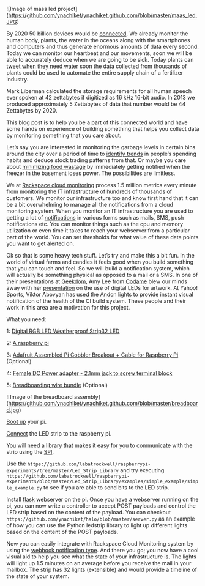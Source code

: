 ![Image of mass led project]
(https://github.com/ynachiket/ynachiket.github.com/blob/master/maas_led.JPG)

By 2020 50 billion devices would be [connected][1]. We already monitor the human body, plants, the water in the oceans along with the smartphones and computers and thus generate enormous amounts of data every second. Today we can monitor our heartbeat and our movements, soon we will be able to accurately deduce when we are going to be sick. Today plants can [tweet when they need water][2] soon the data collected from thousands of plants could be used to automate the entire supply chain of a fertilizer industry. 

Mark Liberman calculated the storage requirements for all human speech ever spoken at 42 zettabytes if digitized as 16 kHz 16-bit audio. In 2013 we produced approximately 5 Zettabytes of data that number would be 44 Zettabytes by 2020.


This blog post is to help you be a part of this connected world and have some hands on experience of building something that helps you collect data by monitoring something that you care about.

Let’s say you are interested in monitoring the garbage levels in certain bins around the city over a period of time to [identify trends][3] in people’s spending habits and deduce stock trading patterns from that. Or maybe you care about [minimizing food wastage][4] by immediately getting notified when the freezer in the basement loses power. The possibilities are limitless. 

We at [Rackspace cloud monitoring][5] process 1.5 million metrics every minute from monitoring the IT infrastructure of hundreds of thousands of customers. We monitor our infrastructure too and know first hand that it can be a bit overwhelming to manage all the notifications from a cloud monitoring system. When you monitor an IT infrastructure you are used to getting a lot of [notifications][6] in various forms such as mails, SMS, push notifications etc. You can monitor things such as the cpu and memory utilization or even time it takes to reach your webserver from a particular part of the world. You can set thresholds for what value of these data points you want to get alerted on. 

Ok so that is some heavy tech stuff. Let’s try and make this a bit fun. In the world of virtual farms and candies it feels good when you build something that you can touch and feel. So we will build a notification system, which will actually be something physical as opposed to a mail or a SMS.  In one of their presentations at [Geekdom][7], Amy Lee from [Codame][8] blew our minds away with her [presentation][9] on the use of digital LEDs for artwork. At Yahoo! Sports, Viktor Abovyan has used the Andon lights to provide instant visual notification of the health of the CI build system. These people and their work in this area are a motivation for this project.

What you need:

1: [Digital RGB LED Weatherproof Strip32 LED][10] 

2: [A raspberry pi][11]

3: [Adafruit Assembled Pi Cobbler Breakout + Cable for Raspberry Pi][12] (Optional)

4: [Female DC Power adapter - 2.1mm jack to screw terminal block][13]

5: [Breadboarding wire bundle][14] (Optional)

![Image of the breadboard assembly]
(https://github.com/ynachiket/ynachiket.github.com/blob/master/breadboard.jpg)

[Boot up][15] your pi.

[Connect][16] the LED strip to the raspberry pi.

You will need a library that makes it easy for you to communicate with the strip using the [SPI][17].  


Use the `https://github.com/labatrockwell/raspberrypi-experiments/tree/master/Led_Strip_Library` and try executing `https://github.com/labatrockwell/raspberrypi-experiments/blob/master/Led_Strip_Library/examples/simple_example/simple_example.py` to see if you are able to send bits to the LED strip.

Install [flask][18] webserver on the pi. Once you have a webserver running on the pi, you can now write a controller to accept POST payloads and control the LED strip based on the content of the payload. You can checkout `https://github.com/ynachiket/halo/blob/master/server.py` as an example of how you can use the Python ledstrip library to light up different lights based on the content of the POST payloads.

Now you can easily integrate with Rackspace Cloud Monitoring system by using the [webhook notification type][19]. And there you go; you now have a cool visual aid to help you see what the state of your infrastructure is. The lights will light up 1.5 minutes on an average before you receive the mail in your mailbox. The strip has 32 lights (extensible) and would provide a timeline of the state of your system.

[1]: http://share.cisco.com/internet-of-things.html
[2]: http://www.botanicalls.com/kits/
[3]: http://www.citylab.com/design/2012/07/how-garbage-pickers-athens-predicted-greek-economic-crisis/2425/
[4]: http://developer.rackspace.com/blog/using-rackspace-cloud-monitoring-to-help-reduce-food-waste.html
[5]: http://www.rackspace.com/cloud/monitoring/
[6]: http://docs.rackspace.com/cm/api/v1.0/cm-devguide/content/service-notification-types-crud.html
[7]: http://geekdom.com
[8]: http://www.codame.com/
[9]: http://ani-web.com/etc/codame/leds/amylee_leds_20140512d.pptx
[10]: http://www.adafruit.com/products/306
[11]: http://www.adafruit.com/raspberrypi
[12]: http://www.adafruit.com/products/914
[13]: http://www.adafruit.com/products/368
[14]: http://www.adafruit.com/products/153
[15]: http://www.raspberrypi.org/help/quick-start-guide/
[16]: https://learn.adafruit.com/light-painting-with-raspberry-pi/hardware
[17]: http://en.wikipedia.org/wiki/Synchronous_Serial_Interface
[18]: http://flask.pocoo.org/
[19]: http://docs.rackspace.com/cm/api/v1.0/cm-devguide/content/service-notification-types-crud.html#service-notification-types-webhook

